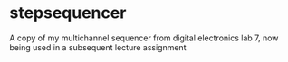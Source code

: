 # stepsequencer
A copy of my multichannel sequencer from digital electronics lab 7, now being used in a subsequent lecture assignment
